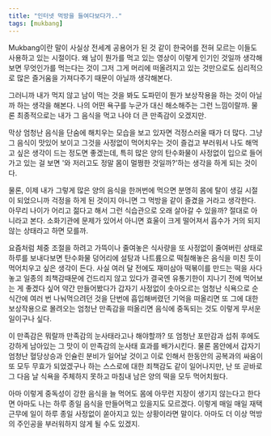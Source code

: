 ```yaml
---
title: "인터넷 먹방을 들여다보다가.."
tags: [mukbang]
---
```


Mukbang이란 말이 사실상 전세계 공용어가 된 것 같이 한국어를 전혀 모르는 이들도 사용하고 있는 시절이다. 왜 남이 뭔가를 먹고 있는 영상이 이렇게 인기인 것일까 생각해보면 무엇인가를 먹는다는 것이 그저 그게 머리에 떠올려지고 있는 것만으로도 심리적으로 많은 즐거움을 가져다주기 때문이 아닐까 생각해본다.

그러니까 내가 먹지 않고 남이 먹는 것을 봐도 도파민이 뭔가 보상작용을 하는 것이 아닐까 하는 생각을 해본다. 나의 어떤 욕구를 누군가 대신 해소해주는 그런 느낌이랄까. 물론 최종적으로는 내가 그 음식을 먹고 나야 더 큰 만족감이 오겠지만.

막상 엄청난 음식을 단숨에 해치우는 모습을 보고 있자면 걱정스러울 때가 더 많다. 그냥 그 음식이 맛있어 보이고 그것을 사정없이 먹어치우는 것이 즐겁고 부러워서 나도 해먹고 싶은 생각이 드는 정도면 좋겠는데, 특히 많은 양의 탄수화물이 사정없이 입으로 들어가고 있는 걸 보면 '와 저러고도 정말 몸이 멀쩡한 것일까?'하는 생각을 하게 되는 것이다.

물론, 이제 내가 그렇게 많은 양의 음식을 한꺼번에 먹으면 분명히 몸에 탈이 생길 시절이 되었으니까 걱정을 하게 된 것이지 아니면 그 먹방을 같이 즐겼을 거라고 생각한다. 아무리 나이가 어리고 젊다고 해서 그런 식습관으로 오래 살아갈 수 있을까? 절대로 아니라고 본다. 소화기관에 문제가 있어서 아니면 효울이 크게 떨어져서 흡수가 거의 되지 않는 상태라고 하면 모를까.

요즘처럼 체중 조절을 하려고 가뜩이나 줄여놓은 식사량을 또 사정없이 줄여버린 상태로 하루를 보내다보면 탄수화물 덩어리에 설탕과 나트륨으로 떡칠해놓은 음식을 미친 듯이 먹어치우고 싶은 생각이 든다. 사실 여러 달 전에도 재미삼아 떡볶이를 만드는 떡을 사다놓고 일종의 죄책감때문에 건드리지 않고 있다가 결국엔 유통기한이 지나기 전에 먹어보는 게 좋겠다 싶어 약간 만들어봤다가 갑자기 사정없이 솟아오르는 엄청난 식욕으로 순식간에 여러 번 나눠먹으려던 것을 단번에 흡입해버렸던 기억을 떠올리면 또 그에 대한 보상작용으로 몰려오는 엄청난 만족감을 떠올리면 음식에 중독되는 것도 이렇게 무서운 일이구나 싶다.

이 만족감은 뭐랄까 만족감의 눈사태라고나 해야할까? 또 엄청난 포만감과 섭취 후에도 강하게 남아있는 그 맛이 이 만족감의 눈사태 효과를 배가시킨다. 물론 몸안에서 갑자기 엄청난 혈당상승과 인슐린 분비가 일어날 것이고 이로 인해서 한동안의 공복과의 싸움이 또 모두 무효가 되었겠구나 하는 스스로에 대한 죄책감도 같이 일어나지만, 난 또 곧바로 그 다음 날 식욕을 주체하지 못하고 마침내 남은 양의 떡을 모두 먹어치웠다. 

아마 이렇게 중독성이 강한 음식을 늘 먹어도 몸에 아무런 지장이 생기지 않는다고 한다면 아마도 나는 하루 종일 음식을 만들어먹고 있을지도 모르겠다. 이렇게 매일 매일 재택 근무에 일이 하루 종일 사정없이 쏟아지고 있는 상황이라면 말이다. 아마도 더 이상 먹방의 주인공을 부러워하지 않게 될 수도 있겠지.

